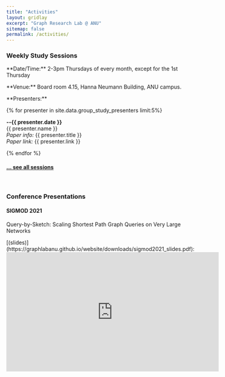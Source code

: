 ```yaml
---
title: "Activities"
layout: gridlay
excerpt: "Graph Research Lab @ ANU"
sitemap: false
permalink: /activities/
---
```


### Weekly Study Sessions

<p> </p>

<p>
  **Date/Time:** 2-3pm Thursdays of every month, except for the 1st Thursday
</p>

<p>**Venue:** Board room 4.15, Hanna Neumann Building, ANU campus.</p>

<p>**Presenters:**</p>

{% for presenter in site.data.group_study_presenters limit:5%}

**--{{ presenter.date }}** <br>
{{ presenter.name }}  
<em>Paper info:</em> {{ presenter.title }} <br>
<em>Paper link:</em> {{ presenter.link }} <br>
 
{% endfor %}

<p> </p>

<h4><a href="{{ site.url }}{{ site.baseurl }}/allsessions.html">... see all sessions</a></h4>

<br>






### Conference Presentations

<p> </p>

#### SIGMOD 2021 #### 
<p>Query-by-Sketch: Scaling Shortest Path Graph Queries on Very Large Networks</p> [(slides)](https://graphlabanu.github.io/website/downloads/sigmod2021_slides.pdf):
<iframe width="560" height="315" src="https://www.youtube.com/embed/zc5n2SsCtbQ" frameborder="0" allowfullscreen></iframe>



